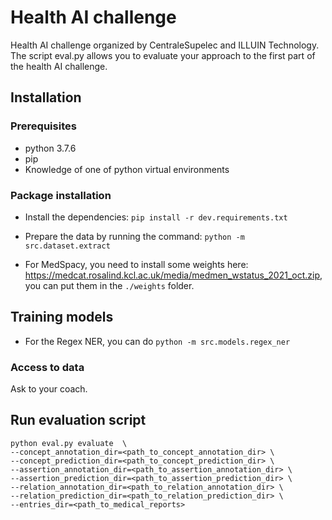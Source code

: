 # Health AI challenge

Health AI challenge organized by CentraleSupelec and ILLUIN Technology.
The script eval.py allows you to evaluate your approach to the first part of the health AI challenge.

## Installation

### Prerequisites
* python 3.7.6
* pip
* Knowledge of one of python virtual environments

### Package installation


- Install the dependencies: `pip install -r dev.requirements.txt`
- Prepare the data by running the command: `python -m src.dataset.extract`

- For MedSpacy, you need to install some weights here: https://medcat.rosalind.kcl.ac.uk/media/medmen_wstatus_2021_oct.zip, you can put them in the `./weights` folder.

## Training models
- For the Regex NER, you can do `python -m src.models.regex_ner`
### Access to data

Ask to your coach.

## Run evaluation script

```
python eval.py evaluate  \
--concept_annotation_dir=<path_to_concept_annotation_dir> \
--concept_prediction_dir=<path_to_concept_prediction_dir> \
--assertion_annotation_dir=<path_to_assertion_annotation_dir> \
--assertion_prediction_dir=<path_to_assertion_prediction_dir> \
--relation_annotation_dir=<path_to_relation_annotation_dir> \
--relation_prediction_dir=<path_to_relation_prediction_dir> \
--entries_dir=<path_to_medical_reports>
```
